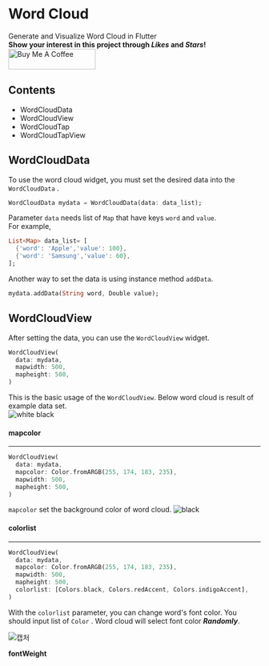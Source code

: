 # Word Cloud
Generate and Visualize Word Cloud in Flutter  
**Show your interest in this project through ***Likes*** and ***Stars***!**  
<a href="https://www.buymeacoffee.com/rglie" target="_blank"><img src="https://cdn.buymeacoffee.com/buttons/default-orange.png" alt="Buy Me A Coffee" height="41" width="174"></a>  

## Contents
+ WordCloudData
+ WordCloudView
+ WordCloudTap
+ WordCloudTapView

## WordCloudData
To use the word cloud widget, you must set the desired data into the `WordCloudData` .  
```dart
WordCloudData mydata = WordCloudData(data: data_list);
```
Parameter `data` needs list of `Map` that have keys `word` and `value`.  
For example,
```dart
List<Map> data_list= [
  {'word': 'Apple','value': 100},
  {'word': 'Samsung','value': 60},
];
```
Another way to set the data is using instance method `addData`.  
```dart
mydata.addData(String word, Double value);
```

## WordCloudView
After setting the data, you can use the `WordCloudView` widget.
```dart
WordCloudView(
  data: mydata,
  mapwidth: 500,
  mapheight: 500,
)
```
This is the basic usage of the `WordCloudView`.  Below word cloud is result of example data set.    
![white black](https://drive.google.com/uc?export=view&id=1xc0z_mBl0YF94ECMhIkFX7UkJd1PETbW)



#### mapcolor
---
```dart
WordCloudView(
  data: mydata,
  mapcolor: Color.fromARGB(255, 174, 183, 235),
  mapwidth: 500,
  mapheight: 500,
)
```
`mapcolor` set the background color of word cloud.
![black](https://drive.google.com/uc?export=view&id=1XOT6A5_G5Y5V9gkOWwYXDPGdYlXmFSbC)

  

#### colorlist
---
```dart
WordCloudView(
  data: mydata,
  mapcolor: Color.fromARGB(255, 174, 183, 235),
  mapwidth: 500,
  mapheight: 500,
  colorlist: [Colors.black, Colors.redAccent, Colors.indigoAccent],
)
```
With the `colorlist` parameter, you can change word's font color. You should input list of `Color` . Word cloud will select font color ***Randomly***.  

![캡처](https://drive.google.com/uc?export=view&id=1Br7XiPwr4KRNglr61NmzSW396AGHZ4JR)

**fontWeight**